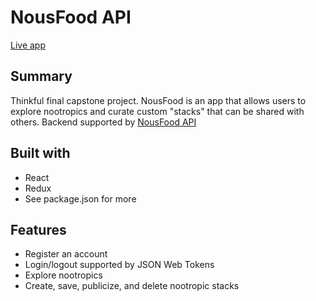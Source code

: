 # NousFood API
[Live app](https://nousfood-client.herokuapp.com)

## Summary
Thinkful final capstone project. NousFood is an app that allows users to explore nootropics and curate custom "stacks" that can be shared with others. Backend supported by [NousFood API](https://github.com/Quanda/nousfood-api)

## Built with
* React
* Redux
* See package.json for more

## Features
* Register an account
* Login/logout supported by JSON Web Tokens
* Explore nootropics
* Create, save, publicize, and delete nootropic stacks
